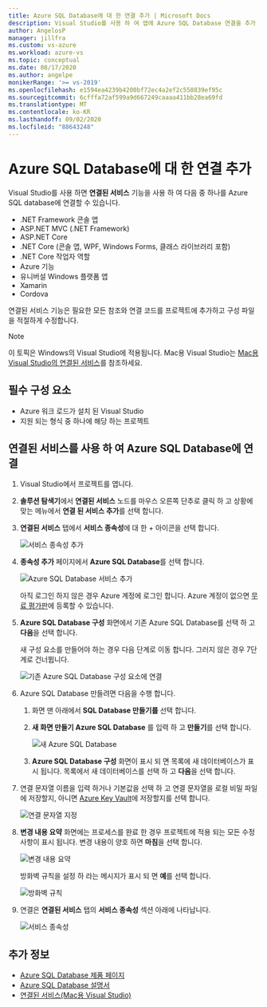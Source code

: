 ```yaml
---
title: Azure SQL Database에 대 한 연결 추가 | Microsoft Docs
description: Visual Studio를 사용 하 여 앱에 Azure SQL Database 연결을 추가 연결된 서비스
author: AngelosP
manager: jillfra
ms.custom: vs-azure
ms.workload: azure-vs
ms.topic: conceptual
ms.date: 08/17/2020
ms.author: angelpe
monikerRange: '>= vs-2019'
ms.openlocfilehash: e1594ea4239b4200bf72ec4a2ef2c558839ef95c
ms.sourcegitcommit: 6cfffa72af599a9d667249caaaa411bb28ea69fd
ms.translationtype: MT
ms.contentlocale: ko-KR
ms.lasthandoff: 09/02/2020
ms.locfileid: "88643248"
---
```

# <a name="add-a-connection-to-azure-sql-database"></a>Azure SQL Database에 대 한 연결 추가

Visual Studio를 사용 하면 **연결된 서비스** 기능을 사용 하 여 다음 중 하나를 Azure SQL database에 연결할 수 있습니다.

- .NET Framework 콘솔 앱
- ASP.NET MVC (.NET Framework) 
- ASP.NET Core
- .NET Core (콘솔 앱, WPF, Windows Forms, 클래스 라이브러리 포함)
- .NET Core 작업자 역할
- Azure 기능
- 유니버설 Windows 플랫폼 앱
- Xamarin
- Cordova

연결된 서비스 기능은 필요한 모든 참조와 연결 코드를 프로젝트에 추가하고 구성 파일을 적절하게 수정합니다.

> [!NOTE]
> 이 토픽은 Windows의 Visual Studio에 적용됩니다. Mac용 Visual Studio는 [Mac용 Visual Studio의 연결된 서비스](/visualstudio/mac/connected-services)를 참조하세요.
## <a name="prerequisites"></a>필수 구성 요소

- Azure 워크 로드가 설치 된 Visual Studio
- 지원 되는 형식 중 하나에 해당 하는 프로젝트

## <a name="connect-to-azure-sql-database-using-connected-services"></a>연결된 서비스를 사용 하 여 Azure SQL Database에 연결

1. Visual Studio에서 프로젝트를 엽니다.

1. **솔루션 탐색기**에서 **연결된 서비스** 노드를 마우스 오른쪽 단추로 클릭 하 고 상황에 맞는 메뉴에서 **연결 된 서비스 추가**를 선택 합니다.

1. **연결된 서비스** 탭에서 **서비스 종속성**에 대 한 + 아이콘을 선택 합니다.

    ![서비스 종속성 추가](./media/vs-azure-tools-connected-services-storage/vs-2019/connected-services-tab.png)

1. **종속성 추가** 페이지에서 **Azure SQL Database**를 선택 합니다.

    ![Azure SQL Database 서비스 추가](./media/azure-sql-database-add-connected-service/azure-sql-database.png)

    아직 로그인 하지 않은 경우 Azure 계정에 로그인 합니다. Azure 계정이 없으면 [무료 평가판](https://azure.microsoft.com/account/free)에 등록할 수 있습니다.

1. **Azure SQL Database 구성** 화면에서 기존 Azure SQL Database를 선택 하 고 **다음**을 선택 합니다.

    새 구성 요소를 만들어야 하는 경우 다음 단계로 이동 합니다. 그러지 않은 경우 7단계로 건너뜁니다.

    ![기존 Azure SQL Database 구성 요소에 연결](./media/azure-sql-database-add-connected-service/created-azure-sql-database.png)

1. Azure SQL Database 만들려면 다음을 수행 합니다.

   1. 화면 맨 아래에서 **SQL Database 만들기를** 선택 합니다.

   1. **새 화면 만들기 Azure SQL Database** 를 입력 하 고 **만들기**를 선택 합니다.

       ![새 Azure SQL Database](./media/azure-sql-database-add-connected-service/create-new-azure-sql-database.png)

   1. **Azure SQL Database 구성** 화면이 표시 되 면 목록에 새 데이터베이스가 표시 됩니다. 목록에서 새 데이터베이스를 선택 하 고 **다음**을 선택 합니다.

1. 연결 문자열 이름을 입력 하거나 기본값을 선택 하 고 연결 문자열을 로컬 비밀 파일에 저장할지, 아니면 [Azure Key Vault](/azure/key-vault)에 저장할지를 선택 합니다.

   ![연결 문자열 지정](./media/azure-sql-database-add-connected-service/connection-string.png)

1. **변경 내용 요약** 화면에는 프로세스를 완료 한 경우 프로젝트에 적용 되는 모든 수정 사항이 표시 됩니다. 변경 내용이 양호 하면 **마침**을 선택 합니다.

   ![변경 내용 요약](./media/azure-sql-database-add-connected-service/summary-of-changes.png)

   방화벽 규칙을 설정 하 라는 메시지가 표시 되 면 **예**를 선택 합니다.

   ![방화벽 규칙](./media/azure-sql-database-add-connected-service/firewall-rules.png)

1. 연결은 **연결된 서비스** 탭의 **서비스 종속성** 섹션 아래에 나타납니다.

   ![서비스 종속성](./media/azure-sql-database-add-connected-service/service-dependencies-after.png)

## <a name="see-also"></a>추가 정보

- [Azure SQL Database 제품 페이지](https://azure.microsoft.com/services/sql-database/)
- [Azure SQL Database 설명서](/azure/azure-sql/database/)
- [연결된 서비스(Mac용 Visual Studio)](/visualstudio/mac/connected-services)
